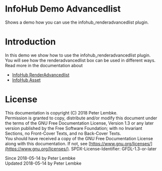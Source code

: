 # InfoHub Demo Advancedlist

Shows a demo how you can use the infohub_renderadvancedlist plugin.

# Introduction

In this demo we show how to use the infohub_renderadvancedlist plugin.  
You will see how the renderadvancedlist box can be used in different ways.    
Read more in the documentation about

- [InfoHub RenderAdvancedlist](plugin,infohub_renderadvancedlist)
- [InfoHub Asset](plugin,infohub_asset)

# License

This documentation is copyright (C) 2018 Peter Lembke.    
Permission is granted to copy, distribute and/or modify this document under the terms of the GNU Free Documentation
License, Version 1.3 or any later version published by the Free Software Foundation; with no Invariant Sections, no
Front-Cover Texts, and no Back-Cover Texts.    
You should have received a copy of the GNU Free Documentation License along with this documentation. If not,
see [https://www.gnu.org/licenses/](https://www.gnu.org/licenses/). SPDX-License-Identifier: GFDL-1.3-or-later

Since 2018-05-14 by Peter Lembke    
Updated 2018-05-14 by Peter Lembke  
